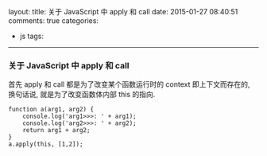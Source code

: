 layout:
title: 关于 JavaScript 中 apply 和 call	
date: 2015-01-27 08:40:51
comments: true
categories:
- js
tags:	
---


### 关于 JavaScript 中 apply 和 call


首先 apply 和 call 都是为了改变某个函数运行时的 context 即上下文而存在的, 换句话说, 就是为了改变函数体内部 this 的指向.
    
    function a(arg1, arg2) {
        console.log('arg1>>>: ' + arg1);
        console.log('arg2>>>: ' + arg2);
        return arg1 + arg2;
    }
    a.apply(this, [1,2]);
